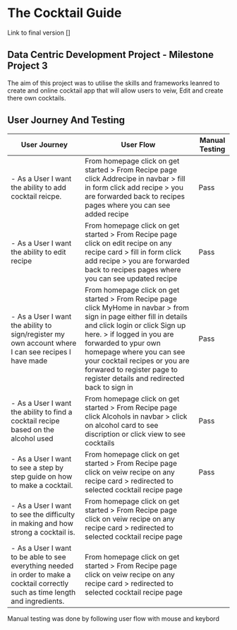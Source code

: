 # The Cocktail Guide

Link to final version []

## Data Centric Development Project - Milestone Project 3
The aim of this project was to utilise the skills and frameworks leanred to create and online cocktail app that will allow users to veiw, Edit and create there own cocktails.


## User Journey And Testing 
| User Journey  | User Flow | Manual Testing |
| ------------- | ------------- | -------------------- |
| - As a User I want the ability to add cocktail reicpe.  | From homepage click on get started > From Recipe page click Addrecipe in navbar > fill in form click add recipe > you are forwarded back to recipes pages where you can see added recipe | Pass |
| - As a User I want the ability to edit recipe  | From homepage click on get started > From Recipe page click on edit recipe on any recipe card > fill in form click add recipe > you are forwarded back to recipes pages where you can see updated recipe | Pass |
| - As a User I want the ability to sign/register my own account where I can see recipes I have made  | From homepage click on get started > From Recipe page click MyHome in navbar > from sign in page either fill in details and click login or click  Sign up here. > if logged in you are forwarded to ypur own homepage where you can see your cocktail recipes or you are forwared to register page to register details and redirected back to sign in | Pass |
| - As a User I want the ability to find a cocktail recipe based on the alcohol used  | From homepage click on get started > From Recipe page click Alcohols in navbar > click on alcohol card to see discription or click view to see cocktails | Pass | 
| - As a User I want to see a step by step guide on how to make a cocktail. | From homepage click on get started > From Recipe page click on veiw recipe on any recipe card > redirected to selected cocktail recipe page | Pass |
| - As a User I want to see the difficulty in making and how strong a cocktail is. | From homepage click on get started > From Recipe page click on veiw recipe on any recipe card > redirected to selected cocktail recipe page |
| - As a User I want to be able to see everything needed in order to make a cocktail correctly such as time length and ingredients. | From homepage click on get started > From Recipe page click on veiw recipe on any recipe card > redirected to selected cocktail recipe page |

Manual testing was done by following user flow with mouse and keybord
